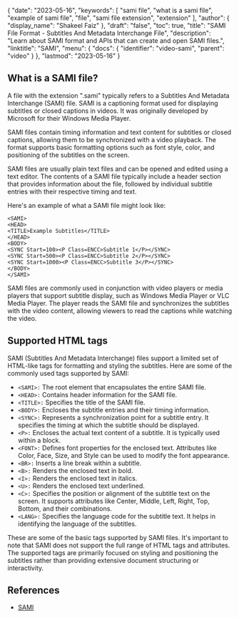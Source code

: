 {
  "date": "2023-05-16",
  "keywords": [
    "sami file",
    "what is a sami file",
    "example of sami file",
    "file",
    "sami file extension",
    "extension"
  ],
  "author": {
    "display_name": "Shakeel Faiz"
  },
  "draft": "false",
  "toc": true,
  "title": "SAMI File Format - Subtitles And Metadata Interchange File",
  "description": "Learn about SAMI format and APIs that can create and open SAMI files.",
  "linktitle": "SAMI",
  "menu": {
    "docs": {
      "identifier": "video-sami",
      "parent": "video"
    }
  },
  "lastmod": "2023-05-16"
}

## What is a SAMI file?

A file with the extension ".sami" typically refers to a Subtitles And Metadata Interchange (SAMI) file. SAMI is a captioning format used for displaying subtitles or closed captions in videos. It was originally developed by Microsoft for their Windows Media Player.

SAMI files contain timing information and text content for subtitles or closed captions, allowing them to be synchronized with a video playback. The format supports basic formatting options such as font style, color, and positioning of the subtitles on the screen.

SAMI files are usually plain text files and can be opened and edited using a text editor. The contents of a SAMI file typically include a header section that provides information about the file, followed by individual subtitle entries with their respective timing and text.

Here's an example of what a SAMI file might look like:

```
<SAMI>
<HEAD>
<TITLE>Example Subtitles</TITLE>
</HEAD>
<BODY>
<SYNC Start=100><P Class=ENCC>Subtitle 1</P></SYNC>
<SYNC Start=500><P Class=ENCC>Subtitle 2</P></SYNC>
<SYNC Start=1000><P Class=ENCC>Subtitle 3</P></SYNC>
</BODY>
</SAMI>
```

SAMI files are commonly used in conjunction with video players or media players that support subtitle display, such as Windows Media Player or VLC Media Player. The player reads the SAMI file and synchronizes the subtitles with the video content, allowing viewers to read the captions while watching the video.

## Supported HTML tags

SAMI (Subtitles And Metadata Interchange) files support a limited set of HTML-like tags for formatting and styling the subtitles. Here are some of the commonly used tags supported by SAMI:

- ``<SAMI>:`` The root element that encapsulates the entire SAMI file.
- ``<HEAD>:`` Contains header information for the SAMI file.
- ``<TITLE>:`` Specifies the title of the SAMI file.
- ``<BODY>:`` Encloses the subtitle entries and their timing information.
- ``<SYNC>:`` Represents a synchronization point for a subtitle entry. It specifies the timing at which the subtitle should be displayed.
- ``<P>:`` Encloses the actual text content of a subtitle. It is typically used within a <SYNC> block.
- ``<FONT>:`` Defines font properties for the enclosed text. Attributes like Color, Face, Size, and Style can be used to modify the font appearance.
- ``<BR>:`` Inserts a line break within a subtitle.
- ``<B>:`` Renders the enclosed text in bold.
- ``<I>:`` Renders the enclosed text in italics.
- ``<U>:`` Renders the enclosed text underlined.
- ``<C>:`` Specifies the position or alignment of the subtitle text on the screen. It supports attributes like Center, Middle, Left, Right, Top, Bottom, and their combinations.
- ``<LANG>:`` Specifies the language code for the subtitle text. It helps in identifying the language of the subtitles.

These are some of the basic tags supported by SAMI files. It's important to note that SAMI does not support the full range of HTML tags and attributes. The supported tags are primarily focused on styling and positioning the subtitles rather than providing extensive document structuring or interactivity.

## References
* [SAMI](https://en.wikipedia.org/wiki/SAMI)
